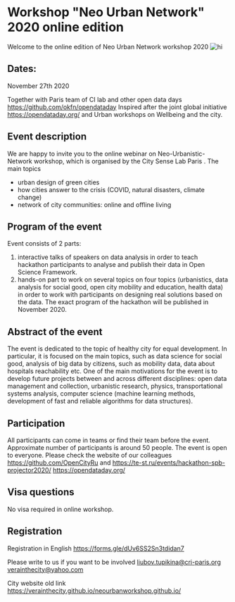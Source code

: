 # Workshop "Neo Urban Network" 2020 online edition
Welcome to the online edition of Neo Urban Network workshop 2020
<img src="images/petergof.png" alt="hi" class="inline"/>

## Dates: 
November 27th 2020 

Together with Paris team of CI lab and other open data days https://github.com/okfn/opendataday
Inspired after the joint global initiative https://opendataday.org/ and Urban workshops on Wellbeing and the city.



## Event description

We  are happy to invite you to the online webinar on Neo-Urbanistic-Network workshop, which is organised by the City Sense Lab Paris .
The main topics
- urban design of green cities
- how cities answer to the crisis (COVID, natural disasters, climate change)
- network of  city communities: online and offline living


## Program of the event
Event consists of 2 parts:
1. interactive talks of speakers on data analysis
in order to teach hackathon participants to analyse and publish their data in Open Science Framework. 
2. hands-on part to work on several topics on four topics 
(urbanistics, data analysis for social good, open city mobility and education, 
health data) in order to work with participants on designing real solutions based on the data. 
The exact program of the hackathon will be published in November 2020.



## Abstract of the event
The event is dedicated to the topic of healthy city for equal development. In particular, it is focused on the main topics, such as data science for social good, analysis of big data by citizens, such as mobility data, data about hospitals reachability etc. 
One of the main motivations for the event is to develop future projects between and across different disciplines: open data management and collection, urbanistic research, physics, transportational systems analysis, computer science (machine learning methods, development of fast and reliable algorithms for data structures).

## Participation
All participants can come in teams or find their team before the event. 
Approximate number of participants is around 50 people. The event is open to everyone. 
Please check the website of our colleagues
https://github.com/OpenCityRu and https://te-st.ru/events/hackathon-spb-projector2020/ https://opendataday.org/ 



## Visa questions 
No visa required in online workshop.

## Registration
Registration in English https://forms.gle/dUv6SS2Sn3tdidan7

Please write to us if you want to be involved 
liubov.tupikina@cri-paris.org
verainthecity@yahoo.com


City website old link 
https://verainthecity.github.io/neourbanworkshop.github.io/

